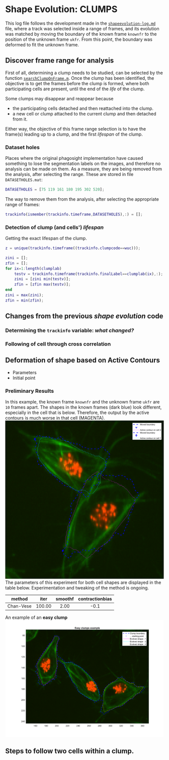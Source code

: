 # Shape Evolution: CLUMPS
This log file follows the development made in the
[`shapeevolution-log.md`](./shapeevolution-log.md) file, where a track was
selected inside a range of frames, and its evolution was matched by
moving the boundary of the known frame `knownfr` to the position of the
unknown frame `ukfr`. From this point, the boundary was deformed to fit the
unknown frame.
## Discover frame range for analysis
First of all, determining a clump needs to be studied, can be selected by the
function [`searchClumpOnFrame.m`](../searchClumpOnFrame.m). Once the clump has
been identified, the objective is to get the frames before the clump is formed,
where both participating cells are present, until the end of the _life_ of the
clump.

Some clumps may disappear and reappear because
+ the participating cells detached and then reattached into the clump.
+ a new cell or clump attached to the current clump and then detached
from it.

Either way, the objective of this frame range selection is to have the frame(s)
leading up to a clump, and the first _lifespan_ of the clump.
### Dataset holes
Places where the original phagosight implementation have caused something to
lose the segmentation labels on the images, and therefore no analysis can be
made on them. As a measure, they are being removed from the analysis, after
selecting the range. These are stored in file `DATASETHOLES.mat`:
```Matlab
DATASETHOLES = [75 119 161 180 195 302 520];
```
The way to remove them from the analysis, after selecting the appropriate
range of frames:
```Matlab
trackinfo(ismember(trackinfo.timeframe,DATASETHOLES),:) = [];
```
### Detection of clump (and cells') _lifespan_
Getting the exact lifespan of the clump.
```Matlab
z = unique(trackinfo.timeframe((trackinfo.clumpcode==wuc)));
```
```Matlab
zini = [];
zfin = [];
for ix=1:length(clumplab)
    testv = trackinfo.timeframe(trackinfo.finalLabel==clumplab(ix),:);
    zini = [zini min(testv)];
    zfin = [zfin max(testv)];
end
zini = max(zini);
zfin = min(zfin);
```
## Changes from the previous _shape evolution_ code
### Determining the `trackinfo` variable: _what changed?_
### Following of cell through cross correlation
## Deformation of shape based on Active Contours
+ Parameters
+ Initial point
### Preliminary Results
In this example, the known frame `knownfr` and the unknown frame `ukfr`
are `10` frames apart. The shapes in the known frames (dark blue) look
different, especially in the cell that is below. Therefore, the output
by the active contours is much worse in that cell (MAGENTA).
![both-cells-preliminary](../figs/cl11010-trALL-jx10.png)
The parameters of this experiment for both cell shapes are displayed in the
table below. Experimentation and tweaking of the method is ongoing.

|method|iter|smoothf|contractionbias|
|:---:|:---:|:---:|:---:|
|Chan-Vese|100.00|2.00|-0.1|

An example of an **easy clump**
![easy-af-clump](../figs/cl8007005-ALL-easyclumps.png)
## Steps to follow two cells within a clump.
